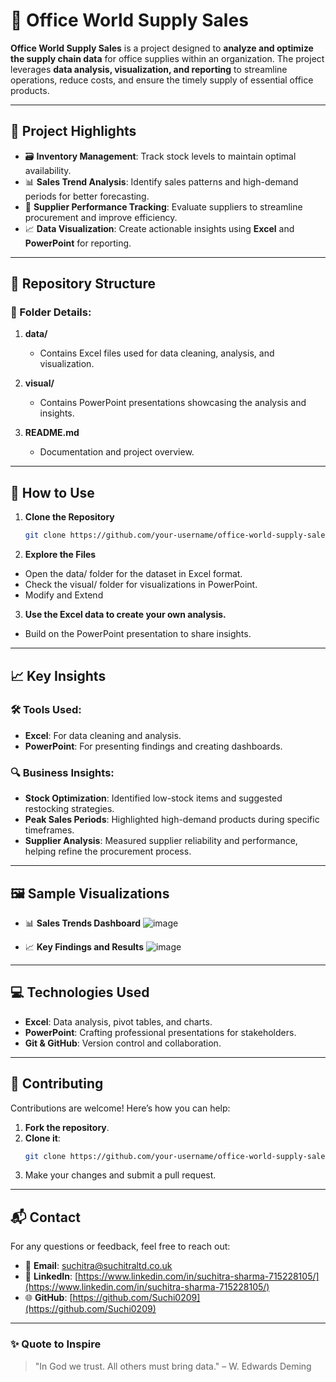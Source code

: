 # 🏢 Office World Supply Sales

**Office World Supply Sales** is a project designed to **analyze and optimize the supply chain data** for office supplies within an organization. The project leverages **data analysis, visualization, and reporting** to streamline operations, reduce costs, and ensure the timely supply of essential office products.

---

## 🌟 **Project Highlights**
- 🗃️ **Inventory Management**: Track stock levels to maintain optimal availability.
- 📊 **Sales Trend Analysis**: Identify sales patterns and high-demand periods for better forecasting.
- 🤝 **Supplier Performance Tracking**: Evaluate suppliers to streamline procurement and improve efficiency.
- 📈 **Data Visualization**: Create actionable insights using **Excel** and **PowerPoint** for reporting.

---

## 📂 **Repository Structure**

### 📁 Folder Details:

1. **data/**  
   - Contains Excel files used for data cleaning, analysis, and visualization.

2. **visual/**  
   - Contains PowerPoint presentations showcasing the analysis and insights.

3. **README.md**  
   - Documentation and project overview.
---

## 🚀 **How to Use**
1. **Clone the Repository**  
   ```bash
   git clone https://github.com/your-username/office-world-supply-sales.git
2. **Explore the Files**
- Open the data/ folder for the dataset in Excel format.
- Check the visual/ folder for visualizations in PowerPoint.
- Modify and Extend

3. **Use the Excel data to create your own analysis.**
- Build on the PowerPoint presentation to share insights.
---
## 📈 Key Insights

### 🛠️ Tools Used:
- **Excel**: For data cleaning and analysis.
- **PowerPoint**: For presenting findings and creating dashboards.

### 🔍 Business Insights:
- **Stock Optimization**: Identified low-stock items and suggested restocking strategies.
- **Peak Sales Periods**: Highlighted high-demand products during specific timeframes.
- **Supplier Analysis**: Measured supplier reliability and performance, helping refine the procurement process.

---

## 🖼️ Sample Visualizations

- 📊 **Sales Trends Dashboard**
 ![image](https://github.com/user-attachments/assets/225813c8-f32e-4f6e-b59f-89020041ba8b)


- 📈 **Key Findings and Results**
  ![image](https://github.com/user-attachments/assets/52fbfd5b-7c7e-43e7-becb-c28f367e768d)


---

## 💻 Technologies Used
- **Excel**: Data analysis, pivot tables, and charts.
- **PowerPoint**: Crafting professional presentations for stakeholders.
- **Git & GitHub**: Version control and collaboration.

---

## 🤝 Contributing

Contributions are welcome! Here’s how you can help:
1. **Fork the repository**.
2. **Clone it**:
   ```bash
   git clone https://github.com/your-username/office-world-supply-sales.git
3. Make your changes and submit a pull request.

---

## 📬 Contact

For any questions or feedback, feel free to reach out:

- 📧 **Email**: suchitra@suchitraltd.co.uk
- 💼 **LinkedIn**: [https://www.linkedin.com/in/suchitra-sharma-715228105/](https://www.linkedin.com/in/suchitra-sharma-715228105/)
- 🌐 **GitHub**: [https://github.com/Suchi0209](https://github.com/Suchi0209)

---

### ✨ Quote to Inspire
> "In God we trust. All others must bring data." – W. Edwards Deming
